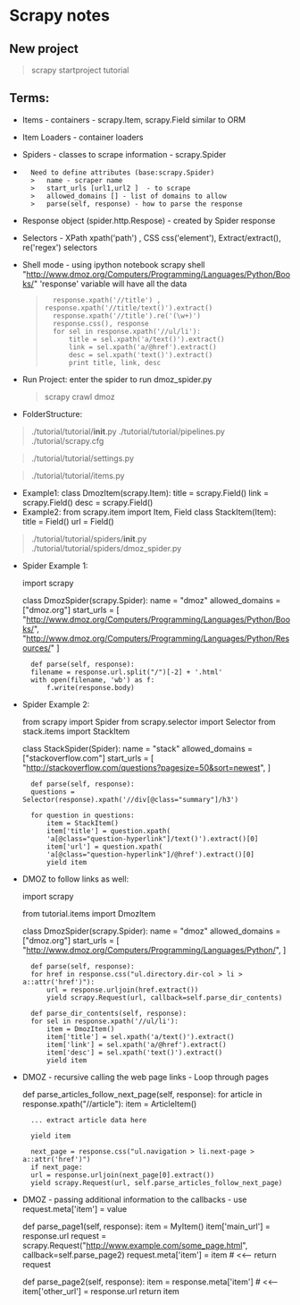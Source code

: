 # Scrapy notes 

## New project
 > scrapy startproject tutorial

## Terms: 
*	Items - containers - scrapy.Item, scrapy.Field similar to ORM 
*	Item Loaders - container loaders 
*	Spiders - classes to scrape information - scrapy.Spider
*		Need to define attributes (base:scrapy.Spider) 
		>	name - scraper name
		>	start_urls [url1,url2 ]  - to scrape
		>	allowed_domains [] - list of domains to allow 
		>	parse(self, response) - how to parse the response 
*	Response object (spider.http.Respose) - created by Spider response 
*	Selectors - XPath xpath('path') , CSS css('element'), Extract/extract(), re('regex') selectors 

*	Shell mode - using ipython notebook 
		scrapy shell "http://www.dmoz.org/Computers/Programming/Languages/Python/Books/"
			'response' variable will have all the data 
	>		response.xpath('//title') , response.xpath('//title/text()').extract() 
	>		response.xpath('//title').re('(\w+)')  
	>		response.css(), response
	>		for sel in response.xpath('//ul/li'):
	>			title = sel.xpath('a/text()').extract()
	>			link = sel.xpath('a/@href').extract()
	>			desc = sel.xpath('text()').extract()
	>			print title, link, desc
	
* Run Project: enter the spider to run dmoz_spider.py 
	> scrapy crawl dmoz

* FolderStructure: 
> ./tutorial/tutorial/__init__.py
> ./tutorial/tutorial/pipelines.py
> ./tutorial/scrapy.cfg

> ./tutorial/tutorial/settings.py

> ./tutorial/tutorial/items.py
*	Example1: 
	class DmozItem(scrapy.Item):
		title = scrapy.Field()
		link = scrapy.Field()
		desc = scrapy.Field()
*	Example2: 
	from scrapy.item import Item, Field
	class StackItem(Item):
	    title = Field()
	    url = Field()


> ./tutorial/tutorial/spiders/__init__.py
> ./tutorial/tutorial/spiders/dmoz_spider.py 

* Spider Example 1: 

	import scrapy

	class DmozSpider(scrapy.Spider):
	    name = "dmoz"
	    allowed_domains = ["dmoz.org"]
	    start_urls = [
		"http://www.dmoz.org/Computers/Programming/Languages/Python/Books/",
		"http://www.dmoz.org/Computers/Programming/Languages/Python/Resources/"
	    ]

	    def parse(self, response):
		filename = response.url.split("/")[-2] + '.html'
		with open(filename, 'wb') as f:
		    f.write(response.body)

* Spider Example 2: 

	from scrapy import Spider
	from scrapy.selector import Selector
	from stack.items import StackItem


	class StackSpider(Spider):
	    name = "stack"
	    allowed_domains = ["stackoverflow.com"]
	    start_urls = [
		"http://stackoverflow.com/questions?pagesize=50&sort=newest",
	    ]

	    def parse(self, response):
		questions = Selector(response).xpath('//div[@class="summary"]/h3')

		for question in questions:
		    item = StackItem()
		    item['title'] = question.xpath(
			'a[@class="question-hyperlink"]/text()').extract()[0]
		    item['url'] = question.xpath(
			'a[@class="question-hyperlink"]/@href').extract()[0]
		    yield item

* DMOZ to follow links as well: 

	import scrapy

	from tutorial.items import DmozItem

	class DmozSpider(scrapy.Spider):
	    name = "dmoz"
	    allowed_domains = ["dmoz.org"]
	    start_urls = [
		"http://www.dmoz.org/Computers/Programming/Languages/Python/",
	    ]

	    def parse(self, response):
		for href in response.css("ul.directory.dir-col > li > a::attr('href')"):
		    url = response.urljoin(href.extract())
		    yield scrapy.Request(url, callback=self.parse_dir_contents)

	    def parse_dir_contents(self, response):
		for sel in response.xpath('//ul/li'):
		    item = DmozItem()
		    item['title'] = sel.xpath('a/text()').extract()
		    item['link'] = sel.xpath('a/@href').extract()
		    item['desc'] = sel.xpath('text()').extract()
		    yield item

* DMOZ - recursive calling the web page links - Loop through pages 

	def parse_articles_follow_next_page(self, response):
	    for article in response.xpath("//article"):
		item = ArticleItem()

		... extract article data here

		yield item

	    next_page = response.css("ul.navigation > li.next-page > a::attr('href')")
	    if next_page:
		url = response.urljoin(next_page[0].extract())
		yield scrapy.Request(url, self.parse_articles_follow_next_page)

* DMOZ - passing additional information to the callbacks - use request.meta['item'] = value 

	def parse_page1(self, response):
	    item = MyItem()
	    item['main_url'] = response.url
	    request = scrapy.Request("http://www.example.com/some_page.html",
				     callback=self.parse_page2)
	    request.meta['item'] = item   # <<-- 
	    return request

	def parse_page2(self, response):
	    item = response.meta['item']   # <<-- 
	    item['other_url'] = response.url
	    return item

